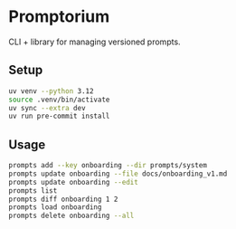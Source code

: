 # Promptorium

CLI + library for managing versioned prompts.

## Setup

```bash
uv venv --python 3.12
source .venv/bin/activate
uv sync --extra dev
uv run pre-commit install
```

## Usage

```bash
prompts add --key onboarding --dir prompts/system
prompts update onboarding --file docs/onboarding_v1.md
prompts update onboarding --edit
prompts list
prompts diff onboarding 1 2
prompts load onboarding
prompts delete onboarding --all
```

